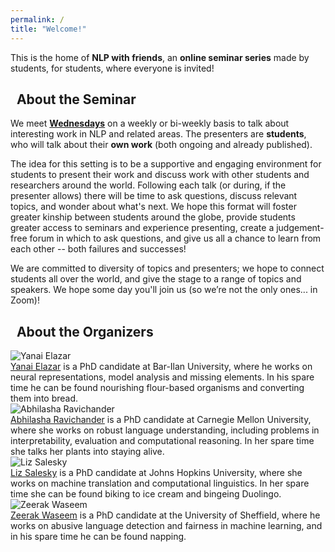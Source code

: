 ```yaml
---
permalink: /
title: "Welcome!"
---
```



This is the home of **NLP with friends**, 
an **online seminar series** made by students, for students, where everyone is invited!


## <i class="fas fa-fw fa-chalkboard-teacher"></i>&nbsp; About the Seminar

We meet [**Wednesdays**](/faq/#when-do-we-meet) on a weekly or bi-weekly basis to talk about interesting work in NLP and related areas. The presenters are **students**, who will talk about their **own work** (both ongoing and already published). 

The idea for this setting is to be a supportive and engaging environment for students to present their work and discuss work with other students and researchers around the world.
Following each talk (or during, if the presenter allows) there will be time to ask questions, discuss relevant topics, and wonder about what's next.
We hope this format will foster greater kinship between students around the globe, provide students greater access to seminars and experience presenting, create a judgement-free forum in which to ask questions, and give us all a chance to learn from each other -- both failures and successes!

We are committed to diversity of topics and presenters; we hope to connect students all over the world, and give the stage to a range of topics and speakers. 
<span title="(Lennon, 1971)">We hope some day you'll join us (so we’re not the only ones... in Zoom)!</span>


## <i class="fas fa-fw fa-people-arrows"></i>&nbsp; About the Organizers

<div class="organizer-wrapper organizer-left">
  <div class="organizer-img">
    <img src="/assets/images/organizers/yanai.jpg" alt="Yanai Elazar">
  </div>
  <div class="organizer-bio">
    <a href="https://yanaiela.github.io/" target="_blank">Yanai Elazar</a> is a PhD candidate at Bar-Ilan University, where he works on neural representations, model analysis and missing elements. In his spare time he can be found nourishing flour-based organisms and converting them into bread.
  </div>
</div>

<div class="organizer-wrapper organizer-right">
  <div class="organizer-img">
    <img src="/assets/images/organizers/lasha.jpg" alt="Abhilasha Ravichander">
  </div>
  <div class="organizer-bio">
    <a href="https://www.cs.cmu.edu/~aravicha/" target="_blank">Abhilasha Ravichander</a> is a PhD candidate at Carnegie Mellon University, where she works on robust language understanding, including problems in interpretability, evaluation and computational reasoning. In her spare time she talks her plants into staying alive.
  </div>
</div>

<div class="organizer-wrapper organizer-left">
  <div class="organizer-img">
    <img src="/assets/images/organizers/liz.jpg" alt="Liz Salesky">
  </div>
  <div class="organizer-bio">
    <a href="http://esalesky.github.io/" target="_blank">Liz Salesky</a> is a PhD candidate at Johns Hopkins University, where she works on machine translation and computational linguistics. In her spare time she can be found biking to ice cream and bingeing Duolingo.
  </div>
</div>

<div class="organizer-wrapper organizer-right">
  <div class="organizer-img">
    <img src="/assets/images/organizers/zee.jpg" alt="Zeerak Waseem">
  </div>
  <div class="organizer-bio">
    <a href="https://twitter.com/ZeerakW" target="_blank">Zeerak Waseem</a> is a PhD candidate at the University of Sheffield, where he works on abusive language detection and fairness in machine learning, and in his spare time he can be found napping.
  </div>
</div>



<meta name="twitter:card" content="summary_large_image">
<meta name="twitter:site" content="@NLPwithFriends">
<meta name="twitter:creator" content="@NLPwithFriends">
<meta name="twitter:title" content="NLP with Friends">
<meta name="twitter:description" content="An online seminar series covering topics relating to NLP -- made for students, by students.">
<meta name="twitter:image" content="http://nlpwithfriends.com/assets/images/logo.png">
